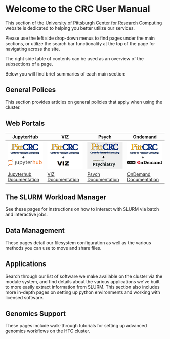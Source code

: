 # Welcome to the CRC User Manual

This section of the [University of Pittsburgh Center for Research Computing](https://crc.pitt.edu/)  
website is dedicated to helping you better utilize our services.

Please use the left side drop-down menus to find pages under the main sections, 
or utilize the search bar functionality at the top of the page for navigating across the site. 

The right side table of contents can be used as an overview of the subsections of a page.


Below you will find brief summaries of each main section:
## General Polices
This section provides articles on general policies that apply when using the cluster.

## Web Portals
| JupyterHub                                                               | VIZ                                                               | Psych                                                                   | Ondemand                                                                             |
|--------------------------------------------------------------------------|-------------------------------------------------------------------|-------------------------------------------------------------------------|--------------------------------------------------------------------------------------|
| [![Jupyterhub](_assets/img/home/CRC_Jhub.png)](https://hub.crc.pitt.edu) | [![viz](_assets/img/home/CRC_VIZ.png)](https://viz.crc.pitt.edu/) | [![psych](_assets/img/home/CRC_Psych.png)](https://psych.crc.pitt.edu/) | [![ondemand](_assets/img/home/CRC_Ondemand.png)](https://ondemand.htc.crc.pitt.edu/) |
| [Jupyterhub Documentation](web-portals/jupyter-hub.md)                   | [VIZ Documentation](web-portals/viz.md)                           | [Psych Documentation](web-portals/psych.md)                             | [OnDemand Documentation](web-portals/open-ondemand.md)                               |
    
## The SLURM Workload Manager
See these pages for instructions on how to interact with SLURM via batch and interactive jobs.

## Data Management
These pages detail our filesystem configuration as well as the various methods you can use to 
move and share files. 

## Applications
Search through our list of software we make available on the cluster via the module system, and find
details about the various applications we've built to more easily extract information from SLURM.
This section also includes more in-depth pages on setting up python environments and working with 
licensed software.

## Genomics Support
These pages include walk-through tutorials for setting up advanced genomics workflows on the HTC cluster.
